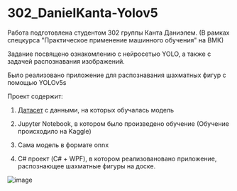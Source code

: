 # 302_DanielKanta-Yolov5

Работа подготовлена студентом 302 группы Канта Даниэлем. (В рамках спецкурса "Практическое применение машинного обучения" на ВМК)

Задание посвящено ознакомлению с нейросетью YOLO, а также с задачей распознавания изображений.

Было реализовано приложение для распознавания шахматных фигур с помощью YOLOv5s 

Проект содержит:
  
  1) [Датасет](https://www.kaggle.com/datasets/imtkaggleteam/chess-pieces-detection-image-dataset/data) с данными, на которых обучалась модель
  
  2) Jupyter Notebook, в котором было произведено обучение (Обучение происходило на Kaggle)
  
  3) Сама модель в формате onnx
  
  4) C# проект (C# + WPF), в котором реализовановано приложение, распознающее шахматные фигуры на доске.

  
  ![image](https://github.com/Cuperboy/302_DanielKanta-Yolov5/assets/133443185/3806f0a6-3b2a-46fc-8a8d-0e047b1da779)
